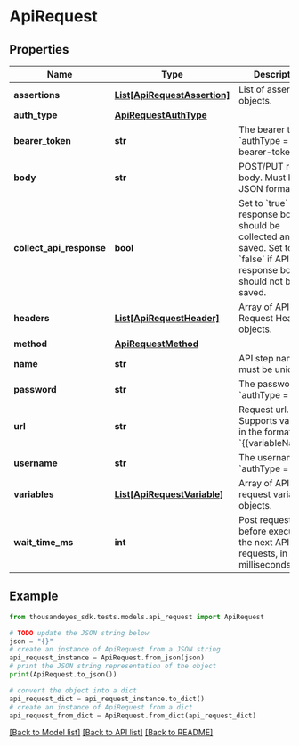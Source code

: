 # ApiRequest


## Properties

Name | Type | Description | Notes
------------ | ------------- | ------------- | -------------
**assertions** | [**List[ApiRequestAssertion]**](ApiRequestAssertion.md) | List of assertion objects. | [optional] 
**auth_type** | [**ApiRequestAuthType**](ApiRequestAuthType.md) |  | [optional] 
**bearer_token** | **str** | The bearer token if &#x60;authType &#x3D; bearer-token&#x60;. | [optional] 
**body** | **str** | POST/PUT request body. Must be in JSON format. | [optional] 
**collect_api_response** | **bool** | Set to &#x60;true&#x60; if API response body should be collected and saved. Set to &#x60;false&#x60; if API response body should not be saved. | [optional] [default to True]
**headers** | [**List[ApiRequestHeader]**](ApiRequestHeader.md) | Array of API Request Header objects. | [optional] 
**method** | [**ApiRequestMethod**](ApiRequestMethod.md) |  | [optional] 
**name** | **str** | API step name, must be unique. | 
**password** | **str** | The password if &#x60;authType &#x3D; basic&#x60;. | [optional] 
**url** | **str** | Request url. Supports variables in the format &#x60;{{variableName}}&#x60;. | 
**username** | **str** | The username if &#x60;authType &#x3D; basic&#x60;. | [optional] 
**variables** | [**List[ApiRequestVariable]**](ApiRequestVariable.md) | Array of API post request variable objects. | [optional] 
**wait_time_ms** | **int** | Post request delay before executing the next API requests, in milliseconds. | [optional] 

## Example

```python
from thousandeyes_sdk.tests.models.api_request import ApiRequest

# TODO update the JSON string below
json = "{}"
# create an instance of ApiRequest from a JSON string
api_request_instance = ApiRequest.from_json(json)
# print the JSON string representation of the object
print(ApiRequest.to_json())

# convert the object into a dict
api_request_dict = api_request_instance.to_dict()
# create an instance of ApiRequest from a dict
api_request_from_dict = ApiRequest.from_dict(api_request_dict)
```
[[Back to Model list]](../README.md#documentation-for-models) [[Back to API list]](../README.md#documentation-for-api-endpoints) [[Back to README]](../README.md)


